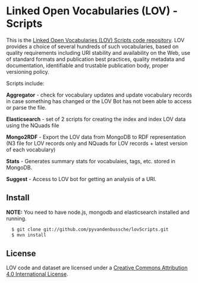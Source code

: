 # Linked Open Vocabularies (LOV) - Scripts

This is the [Linked Open Vocabularies (LOV) Scripts code repository](http://lov.okfn.org/dataset/lov/). LOV provides a choice of several hundreds of such vocabularies, based on quality requirements including URI stability and availability on the Web, use of standard formats and publication best practices, quality metadata and documentation, identifiable and trustable publication body, proper versioning policy.

Scripts include:

**Aggregator** - check for vocabulary updates and update vocabulary records in case something has changed or the LOV Bot has not been able to access or parse the file.

**Elasticsearch** - set of 2 scripts for creating the index and index LOV data using the NQuads file

**Mongo2RDF** - Export the LOV data from MongoDB to RDF representation (N3 file for LOV records only and NQuads for LOV records + latest version of each vocabulary)

**Stats** - Generates summary stats for vocabulaies, tags, etc. stored in MongoDB.

**Suggest** - Access to LOV bot for getting an analysis of a URI.



## Install

**NOTE:** You need to have node.js, mongodb and elasticsearch installed and running.

```sh
  $ git clone git://github.com/pyvandenbussche/lovScripts.git
  $ mvn install
```


## License
 LOV code and dataset are licensed under a [Creative Commons Attribution 4.0 International License]( https://creativecommons.org/licenses/by/4.0/).

